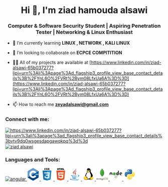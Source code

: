 <h1 align="center">Hi 👋, I'm ziad hamouda alsawi</h1>
<h3 align="center">Computer & Software Security Student | Aspiring Penetration Tester | Networking & Linux Enthusiast</h3>

- 🌱 I’m currently learning **LINUX , NETWORK , KALI LINUX**

- 👯 I’m looking to collaborate on **ECPCE COMPITITION**

- 👨‍💻 All of my projects are available at [https://www.linkedin.com/in/ziad-alsawi-65b037277?lipi=urn%3Ali%3Apage%3Ad_flagship3_profile_view_base_contact_details%3B%2FYnL6O%2FVRt%2Bym08LfxUa6A%3D%3D](https://www.linkedin.com/in/ziad-alsawi-65b037277?lipi=urn%3Ali%3Apage%3Ad_flagship3_profile_view_base_contact_details%3B%2FYnL6O%2FVRt%2Bym08LfxUa6A%3D%3D)

- 📫 How to reach me **zeyadalsawi@gmail.com**

<h3 align="left">Connect with me:</h3>
<p align="left">
<a href="https://linkedin.com/in/https://www.linkedin.com/in/ziad-alsawi-65b037277?lipi=urn%3ali%3apage%3ad_flagship3_profile_view_base_contact_details%3bvtv9dq0wsgesdapgawqkpq%3d%3d" target="blank"><img align="center" src="https://raw.githubusercontent.com/rahuldkjain/github-profile-readme-generator/master/src/images/icons/Social/linked-in-alt.svg" alt="https://www.linkedin.com/in/ziad-alsawi-65b037277?lipi=urn%3ali%3apage%3ad_flagship3_profile_view_base_contact_details%3bvtv9dq0wsgesdapgawqkpq%3d%3d" height="30" width="40" /></a>
<a href="https://fb.com/ziad alsawi" target="blank"><img align="center" src="https://raw.githubusercontent.com/rahuldkjain/github-profile-readme-generator/master/src/images/icons/Social/facebook.svg" alt="ziad alsawi" height="30" width="40" /></a>
</p>

<h3 align="left">Languages and Tools:</h3>
<p align="left"> <a href="https://angular.io" target="_blank" rel="noreferrer"> <img src="https://angular.io/assets/images/logos/angular/angular.svg" alt="angular" width="40" height="40"/> </a> <a href="https://www.w3schools.com/cpp/" target="_blank" rel="noreferrer"> <img src="https://raw.githubusercontent.com/devicons/devicon/master/icons/cplusplus/cplusplus-original.svg" alt="cplusplus" width="40" height="40"/> </a> <a href="https://www.w3schools.com/css/" target="_blank" rel="noreferrer"> <img src="https://raw.githubusercontent.com/devicons/devicon/master/icons/css3/css3-original-wordmark.svg" alt="css3" width="40" height="40"/> </a> <a href="https://www.w3.org/html/" target="_blank" rel="noreferrer"> <img src="https://raw.githubusercontent.com/devicons/devicon/master/icons/html5/html5-original-wordmark.svg" alt="html5" width="40" height="40"/> </a> <a href="https://www.java.com" target="_blank" rel="noreferrer"> <img src="https://raw.githubusercontent.com/devicons/devicon/master/icons/java/java-original.svg" alt="java" width="40" height="40"/> </a> <a href="https://www.linux.org/" target="_blank" rel="noreferrer"> <img src="https://raw.githubusercontent.com/devicons/devicon/master/icons/linux/linux-original.svg" alt="linux" width="40" height="40"/> </a> <a href="https://www.mongodb.com/" target="_blank" rel="noreferrer"> <img src="https://raw.githubusercontent.com/devicons/devicon/master/icons/mongodb/mongodb-original-wordmark.svg" alt="mongodb" width="40" height="40"/> </a> <a href="https://nodejs.org" target="_blank" rel="noreferrer"> <img src="https://raw.githubusercontent.com/devicons/devicon/master/icons/nodejs/nodejs-original-wordmark.svg" alt="nodejs" width="40" height="40"/> </a> <a href="https://www.python.org" target="_blank" rel="noreferrer"> <img src="https://raw.githubusercontent.com/devicons/devicon/master/icons/python/python-original.svg" alt="python" width="40" height="40"/> </a> </p>

